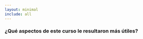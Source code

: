 ```yaml
---
layout: minimal
include: all
---
```


<!-- ### Which aspects of this course did you find most helpful? -->
### ¿Qué aspectos de este curso le resultaron más útiles?